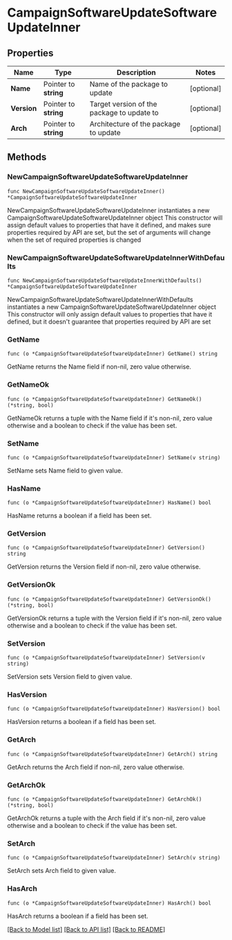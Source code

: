 # CampaignSoftwareUpdateSoftwareUpdateInner

## Properties

Name | Type | Description | Notes
------------ | ------------- | ------------- | -------------
**Name** | Pointer to **string** | Name of the package  to update | [optional] 
**Version** | Pointer to **string** | Target version of the package to update to | [optional] 
**Arch** | Pointer to **string** | Architecture of the package to update | [optional] 

## Methods

### NewCampaignSoftwareUpdateSoftwareUpdateInner

`func NewCampaignSoftwareUpdateSoftwareUpdateInner() *CampaignSoftwareUpdateSoftwareUpdateInner`

NewCampaignSoftwareUpdateSoftwareUpdateInner instantiates a new CampaignSoftwareUpdateSoftwareUpdateInner object
This constructor will assign default values to properties that have it defined,
and makes sure properties required by API are set, but the set of arguments
will change when the set of required properties is changed

### NewCampaignSoftwareUpdateSoftwareUpdateInnerWithDefaults

`func NewCampaignSoftwareUpdateSoftwareUpdateInnerWithDefaults() *CampaignSoftwareUpdateSoftwareUpdateInner`

NewCampaignSoftwareUpdateSoftwareUpdateInnerWithDefaults instantiates a new CampaignSoftwareUpdateSoftwareUpdateInner object
This constructor will only assign default values to properties that have it defined,
but it doesn't guarantee that properties required by API are set

### GetName

`func (o *CampaignSoftwareUpdateSoftwareUpdateInner) GetName() string`

GetName returns the Name field if non-nil, zero value otherwise.

### GetNameOk

`func (o *CampaignSoftwareUpdateSoftwareUpdateInner) GetNameOk() (*string, bool)`

GetNameOk returns a tuple with the Name field if it's non-nil, zero value otherwise
and a boolean to check if the value has been set.

### SetName

`func (o *CampaignSoftwareUpdateSoftwareUpdateInner) SetName(v string)`

SetName sets Name field to given value.

### HasName

`func (o *CampaignSoftwareUpdateSoftwareUpdateInner) HasName() bool`

HasName returns a boolean if a field has been set.

### GetVersion

`func (o *CampaignSoftwareUpdateSoftwareUpdateInner) GetVersion() string`

GetVersion returns the Version field if non-nil, zero value otherwise.

### GetVersionOk

`func (o *CampaignSoftwareUpdateSoftwareUpdateInner) GetVersionOk() (*string, bool)`

GetVersionOk returns a tuple with the Version field if it's non-nil, zero value otherwise
and a boolean to check if the value has been set.

### SetVersion

`func (o *CampaignSoftwareUpdateSoftwareUpdateInner) SetVersion(v string)`

SetVersion sets Version field to given value.

### HasVersion

`func (o *CampaignSoftwareUpdateSoftwareUpdateInner) HasVersion() bool`

HasVersion returns a boolean if a field has been set.

### GetArch

`func (o *CampaignSoftwareUpdateSoftwareUpdateInner) GetArch() string`

GetArch returns the Arch field if non-nil, zero value otherwise.

### GetArchOk

`func (o *CampaignSoftwareUpdateSoftwareUpdateInner) GetArchOk() (*string, bool)`

GetArchOk returns a tuple with the Arch field if it's non-nil, zero value otherwise
and a boolean to check if the value has been set.

### SetArch

`func (o *CampaignSoftwareUpdateSoftwareUpdateInner) SetArch(v string)`

SetArch sets Arch field to given value.

### HasArch

`func (o *CampaignSoftwareUpdateSoftwareUpdateInner) HasArch() bool`

HasArch returns a boolean if a field has been set.


[[Back to Model list]](../README.md#documentation-for-models) [[Back to API list]](../README.md#documentation-for-api-endpoints) [[Back to README]](../README.md)



